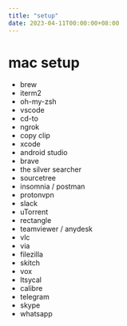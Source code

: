 ```yaml
---
title: "setup"
date: 2023-04-11T00:00:00+08:00
---
```


# mac setup

- brew
- iterm2
- oh-my-zsh
- vscode
- cd-to
- ngrok
- copy clip 
- xcode
- android studio
- brave
- the silver searcher
- sourcetree
- insomnia / postman
- protonvpn
- slack
- uTorrent
- rectangle
- teamviewer / anydesk
- vlc
- via
- filezilla
- skitch
- vox
- ltsycal
- calibre
- telegram
- skype
- whatsapp

